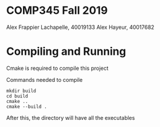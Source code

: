 COMP345 Fall 2019
=================

Alex Frappier Lachapelle, 40019133
Alex Hayeur, 40017682


Compiling and Running
=====================

Cmake is required to compile this project

Commands needed to compile
```
mkdir build
cd build
cmake ..
cmake --build .
```

After this, the directory will have all the executables
